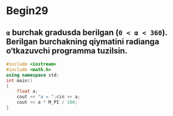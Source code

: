 # Begin29
## `α` burchak gradusda berilgan (`0 < α < 360`). Berilgan burchakning qiymatini radianga o‘tkazuvchi programma tuzilsin.
```cpp
#include <iostream>
#include <math.h>
using namespace std;
int main()
{
    float a;
    cout << "a = ";cin >> a;
    cout << a * M_PI / 180;
}
```
